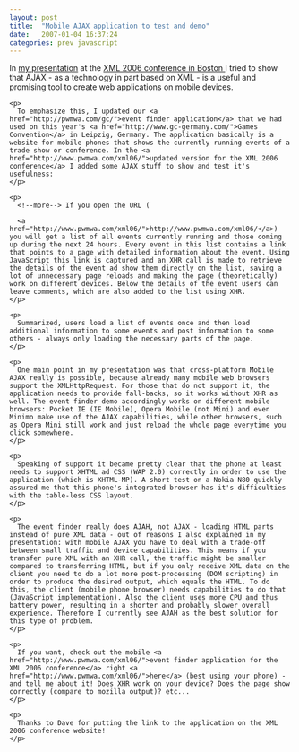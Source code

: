 ```yaml
---
layout: post
title:  "Mobile AJAX application to test and demo"
date:   2007-01-04 16:37:24
categories: prev javascript
---
```

<p>
      In <a href="http://www.pavingways.com/xml-2006-conference-boston-co-speaking_68.html">my presentation</a> at the <a href="http://2006.xmlconference.org/">XML 2006 conference in Boston </a>I tried to show that AJAX - as a technology in part based on XML - is a useful and promising tool to create web applications on mobile devices.
    </p>
    
    <p>
      To emphasize this, I updated our <a href="http://pwmwa.com/gc/">event finder application</a> that we had used on this year's <a href="http://www.gc-germany.com/">Games Convention</a> in Leipzig, Germany. The application basically is a website for mobile phones that shows the currently running events of a trade show or conference. In the <a href="http://www.pwmwa.com/xml06/">updated version for the XML 2006 conference</a> I added some AJAX stuff to show and test it's usefulness:
    </p>
    
    <p>
      <!--more--> If you open the URL (
      
      <a href="http://www.pwmwa.com/xml06/">http://www.pwmwa.com/xml06/</a>) you will get a list of all events currently running and those coming up during the next 24 hours. Every event in this list contains a link that points to a page with detailed information about the event. Using JavaScript this link is captured and an XHR call is made to retrieve the details of the event ad show them directly on the list, saving a lot of unnecessary page reloads and making the page (theoretically) work on different devices. Below the details of the event users can leave comments, which are also added to the list using XHR.
    </p>
    
    <p>
      Summarized, users load a list of events once and then load additional information to some events and post information to some others - always only loading the necessary parts of the page.
    </p>
    
    <p>
      One main point in my presentation was that cross-platform Mobile AJAX really is possible, because already many mobile web browsers support the XMLHttpRequest. For those that do not support it, the application needs to provide fall-backs, so it works without XHR as well. The event finder demo accordingly works on different mobile browsers: Pocket IE (IE Mobile), Opera Mobile (not Mini) and even Minimo make use of the AJAX capabilities, while other browsers, such as Opera Mini still work and just reload the whole page everytime you click somewhere.
    </p>
    
    <p>
      Speaking of support it became pretty clear that the phone at least needs to support XHTML ad CSS (WAP 2.0) correctly in order to use the application (which is XHTML-MP). A short test on a Nokia N80 quickly assured me that this phone's integrated browser has it's difficulties with the table-less CSS layout.
    </p>
    
    <p>
      The event finder really does AJAH, not AJAX - loading HTML parts instead of pure XML data - out of reasons I also explained in my presentation: with mobile AJAX you have to deal with a trade-off between small traffic and device capabilities. This means if you transfer pure XML with an XHR call, the traffic might be smaller compared to transferring HTML, but if you only receive XML data on the client you need to do a lot more post-processing (DOM scripting) in order to produce the desired output, which equals the HTML. To do this, the client (mobile phone browser) needs capabilities to do that (JavaScript implementation). Also the client uses more CPU and thus battery power, resulting in a shorter and probably slower overall experience. Therefore I currently see AJAH as the best solution for this type of problem.
    </p>
    
    <p>
      If you want, check out the mobile <a href="http://www.pwmwa.com/xml06/">event finder application for the XML 2006 conference</a> right <a href="http://www.pwmwa.com/xml06/">here</a> (best using your phone) - and tell me about it! Does XHR work on your device? Does the page show correctly (compare to mozilla output)? etc...
    </p>
    
    <p>
      Thanks to Dave for putting the link to the application on the XML 2006 conference website!
    </p>